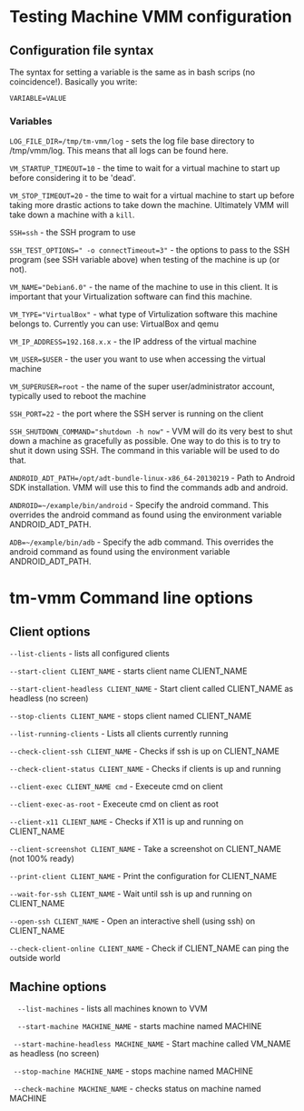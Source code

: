 # Testing Machine VMM configuration

## Configuration file syntax

The syntax for setting a variable is the same as in bash scrips (no coincidence!). Basically you write:

`VARIABLE=VALUE`

### Variables 

`LOG_FILE_DIR=/tmp/tm-vmm/log` - sets the log file base directory to /tmp/vmm/log. This means that all logs can be found here.

`VM_STARTUP_TIMEOUT=10` - the time to wait for a virtual machine to start up before considering it to be 'dead'.

`VM_STOP_TIMEOUT=20` - the time to wait for a virtual machine to start up before taking more drastic actions to take down the machine. Ultimately VMM will take down a machine with a `kill`.

`SSH=ssh` - the SSH program to use

`SSH_TEST_OPTIONS=" -o connectTimeout=3"` - the options to pass to the SSH program (see SSH variable above) when testing of the machine is up (or not).

`VM_NAME="Debian6.0"` - the name of the machine to use in this client. It is important that your Virtualization software can find this machine.

`VM_TYPE="VirtualBox"` - what type of Virtulization software this machine belongs to. Currently you can use: VirtualBox and qemu

`VM_IP_ADDRESS=192.168.x.x` - the IP address of the virtual machine 

`VM_USER=$USER` - the user you want to use when accessing the virtual machine

`VM_SUPERUSER=root` - the name of the super user/administrator account, typically used to reboot the machine 

`SSH_PORT=22` - the port where the SSH server is running on the client

`SSH_SHUTDOWN_COMMAND="shutdown -h now"` - VVM will do its very best to shut down a machine as gracefully as possible. One way to do this is to try to shut it down using SSH. The command in this variable will be used to do that.

`ANDROID_ADT_PATH=/opt/adt-bundle-linux-x86_64-20130219` - Path to Android SDK installation. VMM will use this to find the commands adb and android. 

`ANDROID=~/example/bin/android` - Specify the android command. This overrides the android command as found using the environment variable ANDROID_ADT_PATH.

`ADB=~/example/bin/adb` - Specify the adb command. This overrides the android command as found using the environment variable ANDROID_ADT_PATH.


# tm-vmm Command line options


## Client options

`--list-clients` - lists all configured clients

`--start-client CLIENT_NAME` - starts client name CLIENT_NAME

`--start-client-headless CLIENT_NAME` - Start client called CLIENT_NAME as headless (no screen)

`--stop-clients CLIENT_NAME` - stops client named CLIENT_NAME

`--list-running-clients` - Lists all clients currently running

`--check-client-ssh CLIENT_NAME` - Checks if ssh is up on CLIENT_NAME

`--check-client-status CLIENT_NAME` - Checks if clients is up and running

`--client-exec CLIENT_NAME cmd` - Execeute cmd on client

`--client-exec-as-root` - Execeute cmd on client as root

`--client-x11 CLIENT_NAME` - Checks if X11 is up and running on CLIENT_NAME

`--client-screenshot CLIENT_NAME` - Take a screenshot on CLIENT_NAME (not 100% ready)

`--print-client CLIENT_NAME` - Print the configuration for CLIENT_NAME

`--wait-for-ssh CLIENT_NAME` - Wait until ssh is up and running on CLIENT_NAME

`--open-ssh CLIENT_NAME` - Open an interactive shell (using ssh) on CLIENT_NAME

`--check-client-online CLIENT_NAME` - Check if CLIENT_NAME can ping the outside world


## Machine options

`  --list-machines` - lists all machines known to VVM

`  --start-machine MACHINE_NAME` - starts machine named MACHINE

` --start-machine-headless MACHINE_NAME` - Start machine called VM_NAME as headless (no screen)

` --stop-machine MACHINE_NAME`  - stops machine named MACHINE

` --check-machine MACHINE_NAME` - checks status on machine named MACHINE


